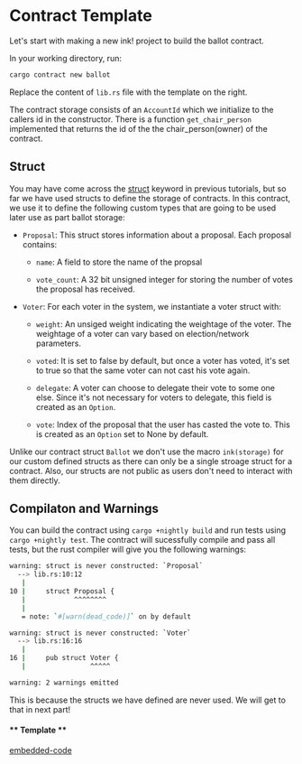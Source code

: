 Contract Template
===

Let's start with making a new ink! project to build the ballot contract.

In your working directory, run:

```bash
cargo contract new ballot
```

Replace the content of `lib.rs` file with the template on the right.

The contract storage consists of an `AccountId` which we initialize to the callers id in the constructor.
There is a function `get_chair_person` implemented that returns the id of the the chair_person(owner) of the contract.

## Struct
You may have come across the [struct](https://doc.rust-lang.org/book/ch05-01-defining-structs.html) keyword in previous tutorials, but so far we have used structs to define the storage of contracts. In this contract, we use it to define the following custom types that are going to be used later use as part ballot storage:
- `Proposal`: This struct stores information about a proposal. Each proposal contains:
    -  `name`: A field to store the name of the propsal

    -  `vote_count`: A 32 bit unsigned integer for storing the number of votes the proposal has received. 

- `Voter`: For each voter in the system, we instantiate a voter struct with:
    - `weight`: An unsiged weight indicating the weightage of the voter. The weightage of a voter can vary based on election/network parameters.
    
    - `voted`: It is set to false by default, but once a voter has voted, it's set to true so that the same voter can not cast his vote again.
    
    - `delegate`: A voter can choose to delegate their vote to some one else. Since it's not necessary for voters to delegate, this field is created as an `Option`.
    
    - `vote`: Index of the proposal that the user has casted the vote to. This is created as an `Option` set to None by default.

Unlike our contract struct `Ballot` we don't use the macro `ink(storage)` for our custom defined structs as there can only be a single stroage struct for a contract. Also, our structs are not public as users don't need to interact with them directly.

## Compilaton and Warnings

You can build the contract using `cargo +nightly build` and run tests using `cargo +nightly test`. The contract will sucessfully compile and pass all tests, but the rust compiler will give you the following warnings:

```bash
warning: struct is never constructed: `Proposal`
  --> lib.rs:10:12
   |
10 |     struct Proposal {
   |            ^^^^^^^^
   |
   = note: `#[warn(dead_code)]` on by default

warning: struct is never constructed: `Voter`
  --> lib.rs:16:16
   |
16 |     pub struct Voter {
   |                ^^^^^

warning: 2 warnings emitted
```

This is because the structs we have defined are never used. We will get to that in next part!

<!-- tabs:start -->

#### ** Template **

[embedded-code](./assets/5.1-template.rs ':include :type=code embed-template')

<!-- tabs:end -->
